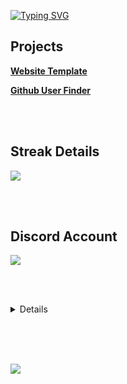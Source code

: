 
<a href="https://git.io/typing-svg"><img src="https://readme-typing-svg.herokuapp.com?font=&size=25&duration=1700&pause=500&color=FE0088&background=00000000&multiline=true&width=435&height=100&lines=14+y%2Fo;Programming+atheist;Super+cool+html+coder+%F0%9F%98%81" alt="Typing SVG" /></a>

<h2>Projects</h2>

<div></div>

<b><a href="https://cased-vsc.github.io/websiteTemplate.html">Website Template</a></b>

<div></div>

<b><a href="https://cased-vsc.github.io/githubUserFinder.html">Github User Finder</a></b>

<br></br>

<h2>Streak Details</h2>

<a href="https://git.io/streak-stats"><img src="https://streak-stats.demolab.com/?user=cased-vsc&theme=violet-dark"></a>

<br></br>

<h2>Discord Account</h2>

<div>
	
<a href="https://lanyard-profile-readme.vercel.app"><img src="https://lanyard-profile-readme.vercel.app/api/626848427736694795?theme=dark&bg=222024&animated=true&hideDiscrim=true&borderRadius=30px&idleMessage=Idle%F0%9F%98%81"></a>

<br></br>
	
<details> 
   <summary>Details</summary>
    <br/>
    <div>
 <a href="https://github.com/anuraghazra/github-readme-stats"><img src="https://github-readme-stats-notauserx.vercel.app/api/top-langs/?username=cased-vsc&layout=compact&text_color=FE0088&title_color=FE0088&bg_color=1B1212&border_radius=6&card_width=445&hide=nix,shell" /></a>
			<br></br>
	<a href="https://github.com/anuraghazra/github-readme-stats"><img src="https://github-readme-stats.vercel.app/api?username=cased-vsc&title_color=FE0088&icon_color=FFC000&text_color=FE0088&bg_color=020201&show_icons=true&hide=issues"></a>
		 </div>
  </details>
  <br/>
 
</div>

<br></br>
	
 
<a href="https://github.com/kittinan/spotify-github-profile"><img src="https://spotify-github-profile.vercel.app/api/view?uid=soloboyyeet&cover_image=true&theme=novatorem"></a>